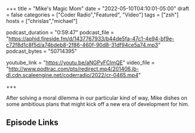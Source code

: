 +++
title = "Mike's Magic Mom"
date = "2022-05-10T04:10:01-05:00"
draft = false
categories = ["Coder Radio","Featured", "Video"]
tags = ["zsh"]
hosts = ["chrislas","michael"]

podcast_duration = "0:59:47"
podcast_file = "https://aphid.fireside.fm/d/1437767933/b44de5fa-47c1-4e94-bf9e-c72f8d1c8f5d/a74bdeb8-2f86-460f-90d8-31df94ce5a74.mp3"
podcast_bytes = "50714395"

youtube_link = "https://youtu.be/aNGPvFClmQE"
video_file = "http://www.podtrac.com/pts/redirect.mp4/201406.jb-dl.cdn.scaleengine.net/coderradio/2022/cr-0465.mp4"

+++

After solving a moral dilemma in our particular kind of way, Mike dishes on some ambitious plans that might kick off a new era of development for him.


## Episode Links
